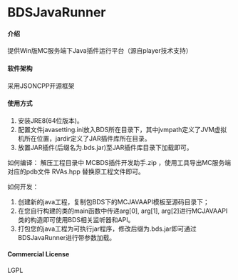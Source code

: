 # BDSJavaRunner

#### 介绍
提供Win版MC服务端下Java插件运行平台（源自player技术支持）

#### 软件架构
采用JSONCPP开源框架

#### 使用方式
1. 安装JRE8(64位版本)。
2. 配置文件javasetting.ini放入BDS所在目录下，其中jvmpath定义了JVM虚拟机所在位置，jardir定义了JAR插件库所在目录。
3. 放置JAR插件(后缀名为.bds.jar)至JAR插件库目录下加载即可。

如何编译：
解压工程目录中 MCBDS插件开发助手.zip ，使用工具导出MC服务端对应的pdb文件 RVAs.hpp 替换原工程文件即可。

如何开发：
1. 创建新的java工程，复制包BDS下的MCJAVAAPI模板至源码目录下；
2. 在您自行构建的类的main函数中传递arg[0], arg[1], arg[2]进行MCJAVAAPI类的构造即可使用BDS相关监听器和API。
3. 打包您的java工程为可执行jar程序，修改后缀为.bds.jar即可通过BDSJavaRunner进行带参数加载。

#### Commercial License
LGPL